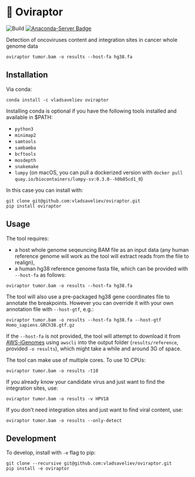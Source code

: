 # 🦕 Oviraptor

![Build](https://github.com/vladsaveliev/oviraptor/workflows/CI/badge.svg) [![Anaconda-Server Badge](https://anaconda.org/vladsaveliev/oviraptor/badges/installer/conda.svg)](https://anaconda.org/vladsaveliev/oviraptor)

Detection of oncoviruses content and integration sites in cancer whole genome data

```
oviraptor tumor.bam -o results --host-fa hg38.fa
```

## Installation

Via conda:

```
conda install -c vladsaveliev oviraptor
```

Installing conda is optional if you have the following tools installed and available in $PATH:

- `python3`
- `minimap2`
- `samtools`
- `sambamba`
- `bcftools`
- `mosdepth`
- `snakemake`
- `lumpy` (on macOS, you can pull a dockerized version 
           with `docker pull quay.io/biocontainers/lumpy-sv:0.3.0--h0b85cd1_0`)
   
In this case you can install with:
   
```
git clone git@github.com:vladsaveliev/oviraptor.git
pip install oviraptor
```
   
## Usage

The tool requires:

 - a host whole genome seqeuncing BAM file as an input data (any human reference genome will work as the tool will extract reads from the file to realign), 
 - a human hg38 reference genome fasta file, which can be provided with `--host-fa` as follows:

```
oviraptor tumor.bam -o results --host-fa hg38.fa
```

The tool will also use a pre-packaged hg38 gene coordinates file to annotate the breakpoints. However you can override it with your own annotation file with `--host-gtf`, e.g.:

```
oviraptor tumor.bam -o results --host-fa hg38.fa --host-gtf Homo_sapiens.GRCh38.gtf.gz
```

If the `--host-fa` is not provided, the tool will attempt to download it from [AWS-iGenomes](https://github.com/ewels/AWS-iGenomes) using `awscli` into the output folder (`results/reference`, provided `-o results`), which might take a while and around 3G of space.

The tool can make use of multiple cores. To use 10 CPUs:

```
oviraptor tumor.bam -o results -t10
```

If you already know your candidate virus and just want to find the integration sites, use:

```
oviraptor tumor.bam -o results -v HPV18
```

If you don't need integration sites and just want to find viral content, use:

```
oviraptor tumor.bam -o results --only-detect
```

## Development

To develop, install with `-e` flag to pip:

```
git clone --recursive git@github.com:vladsaveliev/oviraptor.git
pip install -e oviraptor
```









